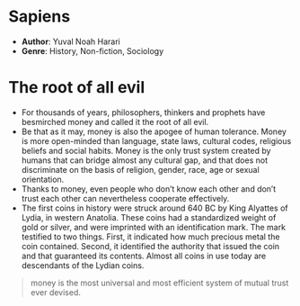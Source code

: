 # Sapiens
- **Author**: Yuval Noah Harari 
- **Genre**: History, Non-fiction, Sociology

# The root of all evil
- For thousands of years, philosophers, thinkers and prophets have besmirched money and called it the root of all evil. 
- Be that as it may, money is also the apogee of human tolerance. Money is more open-minded than language, state laws, cultural codes, religious beliefs and social habits. Money is the only trust system created by humans that can bridge almost any cultural gap, and that does not discriminate on the basis of religion, gender, race, age or sexual orientation. 
- Thanks to money, even people who don’t know each other and don’t trust each other can nevertheless cooperate effectively.
-  The first coins in history were struck around 640 BC by King Alyattes of Lydia, in western Anatolia. These coins had a standardized weight of gold or silver, and were imprinted with an identification mark. The mark testified to two things. First, it indicated how much precious metal the coin contained. Second, it identified the authority that issued the coin and that guaranteed its contents. Almost all coins in use today are descendants of the Lydian coins.

> money is the most universal and most efficient system of mutual trust ever devised.
